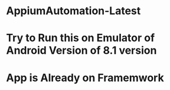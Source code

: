 # AppiumAutomation-Latest

# Try to Run this on Emulator of Android Version of 8.1 version

# App is Already on Framemwork

